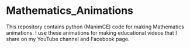 # Mathematics_Animations
This repository contains python (ManimCE) code for making Mathematics animations. I use these animations for making educational videos that I share on my YouTube channel and Facebook page.
